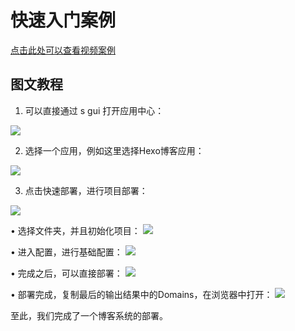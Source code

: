 # 快速入门案例

[点击此处可以查看视频案例](https://images.serverlessfans.com/s-gui/docs/video.mov)

## 图文教程

1. 可以直接通过 s gui 打开应用中心：

![](https://images.serverlessfans.com/s-gui/docs/docs-demo-1.png)

2. 选择一个应用，例如这里选择Hexo博客应用：

![](https://images.serverlessfans.com/s-gui/docs/docs-demo-2.png)

3. 点击快速部署，进行项目部署：

![](https://images.serverlessfans.com/s-gui/docs/docs-demo-3.png)

   • 选择文件夹，并且初始化项目：
    ![](https://images.serverlessfans.com/s-gui/docs/docs-demo-4.png)
    
   • 进入配置，进行基础配置：
    ![](https://images.serverlessfans.com/s-gui/docs/docs-demo-5.png)
   
   • 完成之后，可以直接部署：
    ![](https://images.serverlessfans.com/s-gui/docs/docs-demo-6.png)
   
   • 部署完成，复制最后的输出结果中的Domains，在浏览器中打开：
    ![](https://images.serverlessfans.com/s-gui/docs/docs-demo-7.png)

至此，我们完成了一个博客系统的部署。


